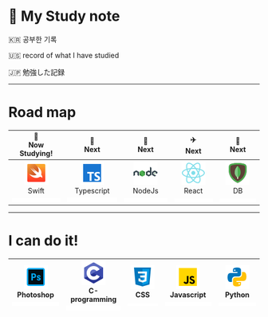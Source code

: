 # :rocket: My Study note

:kr: 공부한 기록

:us: record of what I have studied

:jp: 勉強した記録

---
# Road map

|:round_pushpin: <br/> Now Studying!|:train2: <br/>Next|:helicopter: <br/>Next|:airplane:<br/>Next|:rocket:<br/>Next|
|:---:|:---:|:---:|:---:|:---:|
|![Swift](https://github.com/argon1025/My_Study_note/blob/master/res/icon/icons8-swift-48.png?raw=true "Swifticon")<br/> Swift<br/>![low](https://github.com/argon1025/My_Study_note/blob/master/res/img/168px.png?raw=true "168px")|![typescript](https://github.com/argon1025/My_Study_note/blob/master/res/icon/icons8-typescript-48.png?raw=true "typescripticon")<br/> Typescript<br/>![low](https://github.com/argon1025/My_Study_note/blob/master/res/img/168px.png?raw=true "168px")|![nodejs](https://github.com/argon1025/My_Study_note/blob/master/res/icon/icons8-nodejs-48.png?raw=true "nodejsicon")<br/> NodeJs<br/>![low](https://github.com/argon1025/My_Study_note/blob/master/res/img/168px.png?raw=true "168px")|![react](https://github.com/argon1025/My_Study_note/blob/master/res/icon/icons8-react-native-48.png?raw=true "reacticon")<br/> React<br/>![low](https://github.com/argon1025/My_Study_note/blob/master/res/img/168px.png?raw=true "168px")|![mongodb](https://github.com/argon1025/My_Study_note/blob/master/res/icon/icons8-mongodb-48.png?raw=true "reacticon")<br/> DB<br/>![low](https://github.com/argon1025/My_Study_note/blob/master/res/img/168px.png?raw=true "168px")

-------
# I can do it!
|![photoshop](https://github.com/argon1025/My_Study_note/blob/master/res/icon/icons8-adobe-photoshop-48.png?raw=true "photoshop")<br/> Photoshop<br/>![low](https://github.com/argon1025/My_Study_note/blob/master/res/img/168px.png?raw=true "168px")|![c-programming](https://github.com/argon1025/My_Study_note/blob/master/res/icon/icons8-c-programming-48.png?raw=true "c-programming")<br/> C-programming<br/>![low](https://github.com/argon1025/My_Study_note/blob/master/res/img/168px.png?raw=true "168px")|![css](https://github.com/argon1025/My_Study_note/blob/master/res/icon/icons8-css3-48.png?raw=true "css")<br/> CSS<br/>![low](https://github.com/argon1025/My_Study_note/blob/master/res/img/168px.png?raw=true "168px")|![javascript](https://github.com/argon1025/My_Study_note/blob/master/res/icon/icons8-javascript-48.png?raw=true "javascript")<br/> Javascript<br/>![low](https://github.com/argon1025/My_Study_note/blob/master/res/img/168px.png?raw=true "168px")|![python](https://github.com/argon1025/My_Study_note/blob/master/res/icon/icons8-python-48.png?raw=true "Python")<br/> Python<br/>![low](https://github.com/argon1025/My_Study_note/blob/master/res/img/168px.png?raw=true "168px")
|:---:|:---:|:---:|:---:|:---:|
